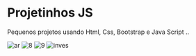 # Projetinhos JS
 Pequenos projetos usando Html, Css, Bootstrap e Java Script ..<br>
 
 ![ar](https://user-images.githubusercontent.com/48594322/80408282-54131080-889d-11ea-9023-2586ccab359a.png)
 ![8](https://user-images.githubusercontent.com/48594322/80404763-0a73f700-8898-11ea-89bf-cfb86af8d90e.png)
 ![9](https://user-images.githubusercontent.com/48594322/80405006-62aaf900-8898-11ea-8fcd-bed5bd30fed1.png)
 ![inves](https://user-images.githubusercontent.com/48594322/80407894-b6b7dc80-889c-11ea-8152-210ec4cc69b2.png)





